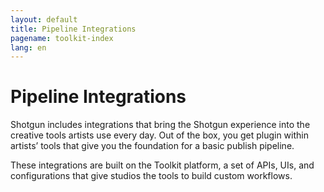 ```yaml
---
layout: default
title: Pipeline Integrations
pagename: toolkit-index
lang: en
---
```


# Pipeline Integrations

Shotgun includes integrations that bring the Shotgun experience into the creative tools artists use every day. Out of the box, you get plugin within artists’ tools that give you the foundation for a basic publish pipeline.

These integrations are built on the Toolkit platform, a set of APIs, UIs, and configurations that give studios the tools to build custom workflows. 
